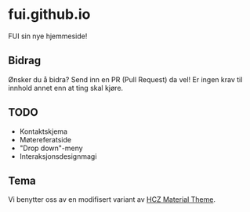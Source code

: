 # fui.github.io
FUI sin nye hjemmeside!

## Bidrag
Ønsker du å bidra? Send inn en PR (Pull Request) da vel! Er ingen krav til
innhold annet enn at ting skal kjøre.

## TODO
- Kontaktskjema
- Møtereferatside
- "Drop down"-meny
- Interaksjonsdesignmagi


## Tema
Vi benytter oss av en modifisert variant av
[HCZ Material Theme](http://jekyllthemes.org/themes/hcz-jekyll-material/).

[//]: # ( vim: set spl=nb: )

